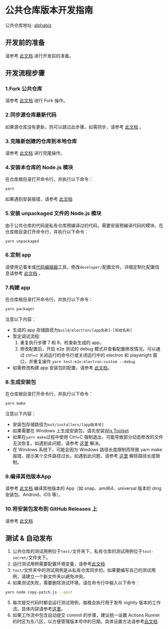# 公共仓库版本开发指南

公共仓库地址: [alphabiz](https://github.com/tanshuai/alphabiz)

## 开发前的准备

请参考 <a href="https://github.com/tanshuai/alphabiz/blob/main/docs/zh_cn/prepare-before-dev.md#%E5%BC%80%E5%8F%91%E5%89%8D%E7%9A%84%E5%87%86%E5%A4%87-">此文档</a> 进行开发前的准备。

## 开发流程步骤

### 1.Fork 公共仓库

请参考 <a href="https://github.com/tanshuai/alphabiz/blob/main/docs/zh_cn/fork-repo-hint.md#1-fork%E4%BB%93%E5%BA%93-">此文档</a> 进行 Fork 操作。

### 2.同步源仓库最新代码

如果源仓库没有更新，则可以跳过此步骤。如需同步，请参考 <a href="https://github.com/tanshuai/alphabiz/blob/main/docs/zh_cn/fork-repo-hint.md#2-%E5%90%8C%E6%AD%A5%E6%BA%90%E4%BB%93%E5%BA%93-">此文档</a> 。

### 3.克隆新创建的仓库到本地仓库

请参考 <a href="https://github.com/tanshuai/alphabiz/blob/main/docs/zh_cn/fork-repo-hint.md#3-%E5%85%8B%E9%9A%86%E4%BB%93%E5%BA%93-">此文档</a> 进行克隆操作。

### 4.安装本仓库的 Node.js 模块

在仓库根目录打开命令行，并执行以下命令：

```bash
yarn
```

如果遇到安装报错，请参考 [此文档](https://github.com/tanshuai/alphabiz/blob/main/docs/zh_cn/development-issues-solutions.md#1--yarn-install-%E5%8F%AF%E8%83%BD%E9%81%87%E5%88%B0%E7%9A%84%E6%8A%A5%E9%94%99-)

### 5.安装 unpackaged 文件的 Node.js 模块

由于公共仓库的代码是私有仓库预编译过的代码，需要安装预编译代码的模块，在仓库根目录打开命令行，并执行以下命令：

```bash
yarn unpackaged
```

### 6.定制 app

请使用记事本或[代码编辑器](https://github.com/zeeis/customization-test/tree/main/docs/zh_cn/fork-repo-hint.md#code-editor)工具，修改`developer/`配置文件。详细定制化配置信息请参考 <a href="https://github.com/tanshuai/alphabiz/blob/main/docs/zh_cn/customized-content.md">此文档</a> 。

### 7.构建 app

在仓库根目录打开命令行，并执行以下命令：
```bash
yarn packager
```
注意以下内容：
- 生成的 app 存储路径为`build/electron/[app名称]-[系统名称]`
- 暂定调试流程:
  1. 重复执行步骤 7 和 8，检查新生成的 app。
  2. 修改配置后，开启 e2e 测试的 debug 模式并查看配置修改情况。可以通过 ctrl+c 关闭运行的命令行或关闭运行中的 electron 和 playwright 窗口，并重复操作 `yarn test:e2e:electron:custom --debug`
- 如需修改构建 app 安装包的配置，请参考 [此文档](https://github.com/tanshuai/alphabiz/blob/main/docs/zh_cn/customized-content.md#8-%E5%AE%89%E8%A3%85%E5%8C%85%E9%85%8D%E7%BD%AE)。

### 8.生成安装包
在仓库根目录打开命令行，并执行以下命令：
```bash
yarn make
```
注意以下内容：
- 安装包存储路径为`out/installers/[app版本号]`
- 如果需要在 Windows 上生成安装包，请先安装<a href="https://github.com/tanshuai/alphabiz/blob/main/docs/zh_cn/prepare-before-dev.md#7-%E5%9C%A8-windows-%E7%B3%BB%E7%BB%9F%E4%B8%8B%E9%9C%80%E8%A6%81%E5%AE%89%E8%A3%85-wix-toolset">Wix Toolset</a>
- 如果在`yarn make`过程中使用 Ctrl+C 强制退出，可能导致部分动态修改的文件无法恢复。如遇到此问题，请参考 <a href="https://github.com/tanshuai/alphabiz/blob/main/docs/zh_cn/fork-repo-hint.md#4-%E6%81%A2%E5%A4%8D%E8%A2%AB%E5%8A%A8%E6%80%81%E4%BF%AE%E6%94%B9%E7%9A%84%E6%96%87%E4%BB%B6-">这里</a> 解决。
- 在 Windows 系统下，可能会因为 Windows 路径长度限制而导致 yarn make 报错，提示某个文件路径过长。如遇到此问题，请参考 <a href="https://github.com/tanshuai/alphabiz/blob/main/docs/zh_cn/development-issues-solutions.md#3-windows%E7%B3%BB%E7%BB%9F%E6%96%87%E4%BB%B6%E8%B7%AF%E5%BE%84%E8%BF%87%E9%95%BF-">这里</a> 解除路径长度限制。

### 9.编译其他版本App

请参考 <a href="https://github.com/tanshuai/alphabiz/blob/main/docs/zh_cn/build-app.md">此文档</a> 编译其他版本的 App（如 snap、amd64、universal 版本的 dmg 安装包、Android、iOS 等）。
### 10.将安装包发布到 GitHub Releases 上
请参考 <a href="https://github.com/tanshuai/alphabiz/blob/main/docs/zh_cn/fork-repo-hint.md#5-%E6%89%8B%E5%8A%A8%E5%8F%91%E5%B8%83github-release-">此文档</a>

## 测试 & 自动发布

1. 公共仓库的测试用例位于`test/`文件夹下，私有仓库的测试用例位于`test-secret/`文件夹下。
2. 运行测试用例需要配置环境变量，请参考<a href="https://github.com/tanshuai/alphabiz/blob/main/docs/zh_cn/fork-repo-hint.md#6-%E6%B5%8B%E8%AF%95%E7%8E%AF%E5%A2%83%E5%8F%98%E9%87%8F-">此文档</a>
3. `test/`文件夹中的测试用例是从私有仓库同步的。如果要编写自己的测试用例，请建立一个新文件夹以避免冲突。
4. 如果测试失败，需要删除测试环境，请在命令行中输入以下命令：
```bash
yarn node copy-patch.js --post
```
5. 每次提交代码时都会运行测试用例，每晚会执行用于发布 nightly 版本的工作流。具体内容请参考[这里](https://github.com/tanshuai/alphabiz/blob/main/.github/workflows/release-nightly.yml)。
6. 如果工作流中包含自动提交 commit 的步骤，建议统一设置 Actions Runner 的时区为东八区，以方便管理版本号中的日期。具体设置方法请参考<a href="https://github.com/tanshuai/alphabiz/blob/main/docs/zh_cn/fork-repo-hint.md#7-workflow%E8%AE%BE%E7%BD%AE%E6%97%B6%E5%8C%BA%E6%AD%A5%E9%AA%A4-">此文档</a>
